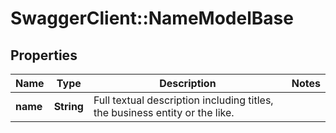 # SwaggerClient::NameModelBase

## Properties
Name | Type | Description | Notes
------------ | ------------- | ------------- | -------------
**name** | **String** | Full textual description including titles, the business entity or the like. | 


